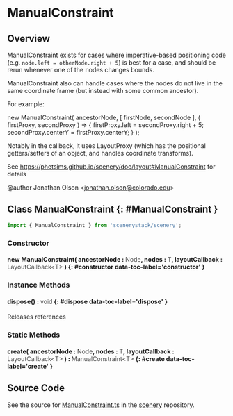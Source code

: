 # ManualConstraint

## Overview

ManualConstraint exists for cases where imperative-based positioning code (e.g. `node.left = otherNode.right + 5`)
is best for a case, and should be rerun whenever one of the nodes changes bounds.

ManualConstraint also can handle cases where the nodes do not live in the same coordinate frame (but instead with
some common ancestor).

For example:

new ManualConstraint( ancestorNode, [ firstNode, secondNode ], ( firstProxy, secondProxy ) =&gt; {
  firstProxy.left = secondProxy.right + 5;
  secondProxy.centerY = firstProxy.centerY;
} );

Notably in the callback, it uses LayoutProxy (which has the positional getters/setters of an object, and handles
coordinate transforms).

See https://phetsims.github.io/scenery/doc/layout#ManualConstraint for details

@author Jonathan Olson &lt;jonathan.olson@colorado.edu&gt;

## Class ManualConstraint {: #ManualConstraint }


```js
import { ManualConstraint } from 'scenerystack/scenery';
```
### Constructor

#### new ManualConstraint( ancestorNode : <span style="font-weight: 400; opacity: 80%;">Node</span>, nodes : <span style="font-weight: 400; opacity: 80%;">T</span>, layoutCallback : <span style="font-weight: 400; opacity: 80%;">LayoutCallback&lt;T&gt;</span> ) {: #constructor data-toc-label='constructor' }

### Instance Methods

#### dispose() : <span style="font-weight: 400; opacity: 80%;">void</span> {: #dispose data-toc-label='dispose' }

Releases references

### Static Methods

#### create( ancestorNode : <span style="font-weight: 400; opacity: 80%;">Node</span>, nodes : <span style="font-weight: 400; opacity: 80%;">T</span>, layoutCallback : <span style="font-weight: 400; opacity: 80%;">LayoutCallback&lt;T&gt;</span> ) : <span style="font-weight: 400; opacity: 80%;">ManualConstraint&lt;T&gt;</span> {: #create data-toc-label='create' }



## Source Code

See the source for [ManualConstraint.ts](https://github.com/phetsims/scenery/blob/main/js/layout/constraints/ManualConstraint.ts) in the [scenery](https://github.com/phetsims/scenery) repository.
